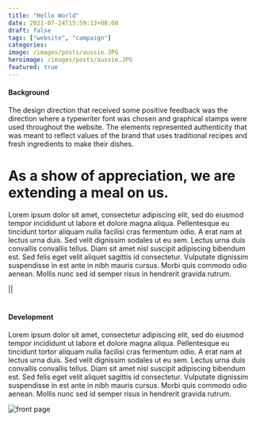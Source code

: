```yaml
---
title: "Hello World"
date: 2021-07-24T15:59:13+08:00
draft: false
tags: ["website", "campaign"]
categories:
image: /images/posts/aussie.JPG
heroimage: /images/posts/aussie.JPG
featured: true
---
```


#### Background

The design direction that received some positive feedback was the direction where 
a typewriter font was chosen and graphical stamps were used throughout the 
website. The elements represented authenticity that was meant to reflect values of 
the brand that uses traditional recipes and fresh ingredients to make their dishes. 

# As a show of appreciation, we are extending a meal on us.

Lorem ipsum dolor sit amet, consectetur adipiscing elit, sed do eiusmod tempor 
incididunt ut labore et dolore magna aliqua. Pellentesque eu tincidunt tortor 
aliquam nulla facilisi cras fermentum odio. A erat nam at lectus urna duis. 
Sed velit dignissim sodales ut eu sem. Lectus urna duis convallis convallis 
tellus. Diam sit amet nisl suscipit adipiscing bibendum est. Sed felis eget 
velit aliquet sagittis id consectetur. Vulputate dignissim suspendisse in est 
ante in nibh mauris cursus. Morbi quis commodo odio aenean. Mollis nunc sed id 
semper risus in hendrerit gravida rutrum.


||

#
#
#
# 
#  

#### Development

Lorem ipsum dolor sit amet, consectetur adipiscing elit, sed do eiusmod tempor 
incididunt ut labore et dolore magna aliqua. Pellentesque eu tincidunt tortor 
aliquam nulla facilisi cras fermentum odio. A erat nam at lectus urna duis. 
Sed velit dignissim sodales ut eu sem. Lectus urna duis convallis convallis 
tellus. Diam sit amet nisl suscipit adipiscing bibendum est. Sed felis eget 
velit aliquet sagittis id consectetur. Vulputate dignissim suspendisse in est 
ante in nibh mauris cursus. Morbi quis commodo odio aenean. Mollis nunc sed id 
semper risus in hendrerit gravida rutrum.

![front page](/images/posts/JC2.jpg)


